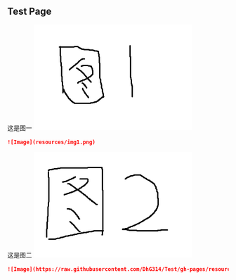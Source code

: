 ## Test Page

这是图一
![Image](resources/img1.png)
```markdown
![Image](resources/img1.png)
```

这是图二
![Image](https://raw.githubusercontent.com/DhG314/Test/gh-pages/resources/img2.png)
```markdown
![Image](https://raw.githubusercontent.com/DhG314/Test/gh-pages/resources/img2.png)
```

